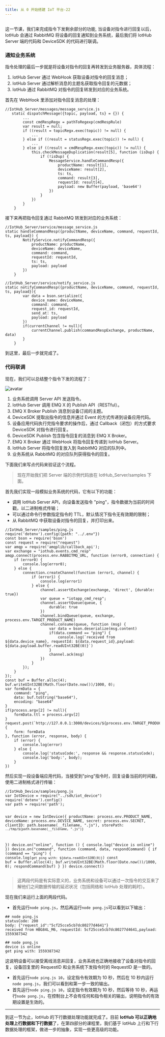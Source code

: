 ```yaml
---
title: 从 0 开始搭建 IoT 平台-22
---
```

<article id="topicContainer" class="column_content"><h2 class="topic_title"></h2><div><p>这一节课，我们来完成指令下发剩余部分的功能,  当设备对指令进行回复以后，IotHub 会通过 RabbitMQ 将设备的回复通知到业务系统，最后我们将 IotHub Server 端的代码和 DeviceSDK 的代码进行联调。</p>
<h3 id="">通知业务系统</h3>
<p>指令处理的最后一步就是将设备对指令的回复再转发到业务服务器，具体流程：</p>
<ol>
<li>IotHub Server 通过 WebHook 获取设备对指令的回复消息；</li>
<li>IotHub Server 通过解析消息的主题名获取指令回复的元数据；</li>
<li>IotHub 通过 RabbitMQ 对指令的回复转发到对应的业务系统。</li>
</ol>
<p>首先在 WebHook 里添加对指令回复消息的处理：</p>
<pre><code class="javascript language-javascript">//IotHub_Server/messages/message_service.js
   static dispatchMessage({topic, payload, ts} = {}) {
        ...
        const cmdRespRegx = pathToRegexp(cmdRespRule)
        var result = null;
        if ((result = topicRegx.exec(topic)) != null) {
            ...
        } else if ((result = statusRegx.exec(topic)) != null) {
            ...
        } else if ((result = cmdRespRegx.exec(topic)) != null) {
            this.checkMessageDuplication(result[5], function (isDup) {
                if (!isDup) {
                    MessageService.handleCommandResp({
                        productName: result[1],
                        deviceName: result[2],
                        ts: ts,
                        command: result[3],
                        requestId: result[4],
                        payload: new Buffer(payload, 'base64')
                    })
                }
            })
        }
    }
</code></pre>
<p>接下来再把指令回复通过 RabbitMQ 转发到对应的业务系统：</p>
<pre><code class="javascript language-javascript">//IotHub_Server/service/message_service.js
static handleCommandResp({productName, deviceName, command, requestId, ts, payload}) {
        NotifyService.notifyCommandResp({
            productName: productName,
            deviceName: deviceName,
            command: command,
            requestId: requestId,
            ts: ts,
            payload: payload
        })
    }
</code></pre>
<pre><code class="javascript language-javascript">//IotHub_Server/service/notify_service.js
static notifyCommandResp({productName, deviceName, command, requestId, ts, payload}){
        var data = bson.serialize({
            device_name: deviceName,
            command: command,
            request_id: requestId,
            send_at: ts,
            payload: payload
        })
        if(currentChannel != null){
            currentChannel.publish(commandRespExchange, productName, data)
        }
    }
</code></pre>
<p>到这里，最后一步就完成了。</p>
<h3 id="-1">代码联调</h3>
<p>现在，我们可以总结整个指令下发的流程了：</p>
<p><img src="https://images.gitbook.cn/FlSWxQUxzLjJDP0uUCIoz3g2Q9fJ" alt="avatar" /></p>
<ol>
<li>业务系统调用 Server API 发送指令。</li>
<li>IotHub Server 调用 EMQ X 的 Publish API（RESTful）。</li>
<li>EMQ X Broker Publish 消息到设备订阅的主题。</li>
<li>DeviceSDK 提取出指令的信息并通过 Event 的方式传递到设备应用代码。</li>
<li>设备应用代码执行完指令要求的操作后，通过 Callback（闭包）的方式要求 DeviceSDK 对指令进行回复。</li>
<li>DeviceSDK Publish 包含指令回复的消息到 EMQ X Broker。</li>
<li>EMQ X Broker 通过 WebHook 将指令回复传递到 IotHub Server。</li>
<li>IotHub Server 将指令回复放入到 RabbitMQ 对应的队列中。</li>
<li>业务系统从 RabbitMQ 的对应队列获得指令的回复。</li>
</ol>
<p>下面我们来写点代码来验证这个流程。</p>
<blockquote>
  <p>现在开始我们把 Server 端的示例代码放在 IotHub_Server/samples 下面。</p>
</blockquote>
<p>首先我们实现一段模拟业务系统的代码，它有以下的功能：</p>
<ul>
<li>调用 IotHub Server API，向设备发送指令 "ping"，指令数据为当前的时间戳，以二进制格式传输；</li>
<li>可以通过命令行参数指定指令的 TTL，默认情况下指令无有效期的限制；</li>
<li>从 RabbitMQ 中获取设备对指令的回复，并打印出来。</li>
</ul>
<pre><code class="javascript language-javascript">//IotHub_Server/samples/ping.js
require('dotenv').config({path: "../.env"})
const bson = require('bson')
const request = require("request")
var amqp = require('amqplib/callback_api');
var exchange = "iothub.events.cmd_resp"
amqp.connect(process.env.RABBITMQ_URL, function (error0, connection) {
    if (error0) {
        console.log(error0);
    } else {
        connection.createChannel(function (error1, channel) {
            if (error1) {
                console.log(error1)
            } else {
                channel.assertExchange(exchange, 'direct', {durable: true})
                var queue = "iotapp_cmd_resp";
                channel.assertQueue(queue, {
                    durable: true
                })
                channel.bindQueue(queue, exchange, process.env.TARGET_PRODUCT_NAME)
                channel.consume(queue, function (msg) {
                    var data = bson.deserialize(msg.content)
                    if(data.command == "ping") {
                        console.log(`received from ${data.device_name}, requestId: ${data.request_id},payload: ${data.payload.buffer.readUInt32BE(0)}`)
                    }
                    channel.ack(msg)
                })
            }
        });
    }
});
const buf = Buffer.alloc(4);
buf.writeUInt32BE(Math.floor(Date.now())/1000, 0);
var formData = {
    command: "ping",
    data: buf.toString("base64"),
    encoding: "base64"
}
if(process.argv[2] != null){
    formData.ttl = process.argv[2]
}
request.post(`http://127.0.0.1:3000/devices/${process.env.TARGET_PRODUCT_NAME}/${process.env.TARGET_DEVICE_NAME}/command`, {
    form: formData
}, function (error, response, body) {
    if (error) {
        console.log(error)
    } else {
        console.log('statusCode:', response &amp;&amp; response.statusCode);
        console.log('body:', body);
    }
})
</code></pre>
<p>然后实现一段设备端应用代码，当接受到"ping"指令时，回复设备当前的时间戳，使用二进制格式进行传输：</p>
<pre><code class="javascript language-javascript">//IotHub_Device/samples/pong.js
var IotDevice = require("../sdk/iot_device")
require('dotenv').config()
var path = require('path');

var device = new IotDevice({
    productName: process.env.PRODUCT_NAME,
    deviceName: process.env.DEVICE_NAME,
    secret: process.env.SECRET,
    clientID: path.basename(__filename, ".js"),
    storePath: `../tmp/${path.basename(__filename, ".js")}`

})
device.on("online", function () {
    console.log("device is online")
})
device.on("command", function (command, data, respondCommand) {
    if (command == "ping") {
        console.log(`get ping with: ${data.readUInt32BE(0)}`)
        const buf = Buffer.alloc(4);
        buf.writeUInt32BE(Math.floor(Date.now())/1000, 0);
        respondCommand(buf)
    }
})
device.connect()
</code></pre>
<blockquote>
  <p>这两段代码是有实际意义的，业务系统和设备可以通过一次指令的交互来了解他们之间数据传输的延迟状况（包括网络和 IotHub 处理的耗时）。</p>
</blockquote>
<p>现在我们来运行上面的两段代码。</p>
<ul>
<li>首先运行<code>node ping.js</code>，然后再运行<code>node pong.js</code>可以看到以下输出：</li>
</ul>
<pre><code>## node ping.js
statusCode: 200
body: {"request_id":"5cf25cce5cb7dc80277d4641"}
received from HBG84L_M6, requestId: 5cf25cce5cb7dc80277d4641,payload: 1559387342
</code></pre>
<pre><code>## node pong.js
device is online
get ping with: 1559387342
</code></pre>
<p>这说明设备可以接受离线消息并回复，业务系统也正确地接收了设备对指令的回复，设备回复里的 RequestID 和业务系统下发指令时的 RequestID 是一致的。</p>
<ul>
<li>首先运行<code>node ping.js 10</code>，设定指令有效期为 10 秒，然后在 10 秒内运行<code>node pong.js</code>，我们可以看到和第一步一致的输出。</li>
<li>首先运行<code>node ping.js 10</code>，设定指令有效期为 10 秒，然后等待 10 秒，再运行<code>node pong.js</code>，在控制台上不会有任何和指令相关的输出，说明指令的有效期设置是生效的。</li>
</ul>
<hr />
<p>到这一节为止，IotHub 的下行数据处理功能就完成了。目前 <strong>IotHub 可以正确地处理上行数据和下行数据</strong>了，在第四部分的课程里，我们基于 IotHub 上行和下行数据处理的框架，做进一步的抽象，实现一些更高级的功能。</p></div></article>